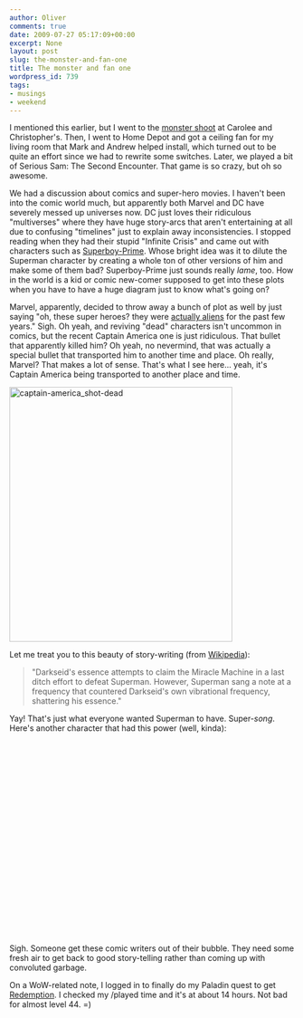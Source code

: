 ```yaml
---
author: Oliver
comments: true
date: 2009-07-27 05:17:09+00:00
excerpt: None
layout: post
slug: the-monster-and-fan-one
title: The monster and fan one
wordpress_id: 739
tags:
- musings
- weekend
---
```


I mentioned this earlier, but I went to the <a href="https://www.owiber.com/2009/07/25/monster-shoot/">monster shoot</a> at Carolee and Christopher's.  Then, I went to Home Depot and got a ceiling fan for my living room that Mark and Andrew helped install, which turned out to be quite an effort since we had to rewrite some switches.  Later, we played a bit of Serious Sam: The Second Encounter.  That game is so crazy, but oh so awesome.

We had a discussion about comics and super-hero movies.  I haven't been into the comic world much, but apparently both Marvel and DC have severely messed up universes now.  DC just loves their ridiculous "multiverses" where they have huge story-arcs that aren't entertaining at all due to confusing "timelines" just to explain away inconsistencies.  I stopped reading when they had their stupid "Infinite Crisis" and came out with characters such as <a href="http://en.wikipedia.org/wiki/Superboy-Prime">Superboy-Prime</a>.  Whose bright idea was it to dilute the Superman character by creating a whole ton of other versions of him and make some of them bad?  Superboy-Prime just sounds really <em>lame</em>, too. How in the world is a kid or comic new-comer supposed to get into these plots when you have to have a huge diagram just to know what's going on?

Marvel, apparently, decided to throw away a bunch of plot as well by just saying "oh, these super heroes?  they were <a href="http://en.wikipedia.org/wiki/Secret_Invasion">actually aliens</a> for the past few years."  Sigh.  Oh yeah, and reviving "dead" characters isn't uncommon in comics, but the recent Captain America one is just ridiculous.  That bullet that apparently killed him?  Oh yeah, no nevermind, that was actually a special bullet that transported him to another time and place.  Oh really, Marvel?  That makes a lot of sense.  That's what I see here... yeah, it's Captain America being transported to another place and time.

<img src="https://www.owiber.com/wp-content/uploads/2009/07/captain-america_shot-dead.jpg" alt="captain-america_shot-dead" title="captain-america_shot-dead" width="394" height="450" class="alignnone size-full wp-image-740" />

Let me treat you to this beauty of story-writing (from <a href="http://en.wikipedia.org/wiki/Final_crisis">Wikipedia</a>):



> "Darkseid's essence attempts to claim the Miracle Machine in a last ditch effort to defeat Superman. However, Superman sang a note at a frequency that countered Darkseid's own vibrational frequency, shattering his essence."



Yay!  That's just what everyone wanted Superman to have.  Super-<em>song</em>.  Here's another character that had this power (well, kinda):

<object width="425" height="344"><param name="movie" value="https://www.youtube.com/v/w8WYh8uz3pQ&hl=en&fs=1&"></param><param name="allowFullScreen" value="true"></param><param name="allowscriptaccess" value="always"></param><embed src="https://www.youtube.com/v/w8WYh8uz3pQ&hl=en&fs=1&" type="application/x-shockwave-flash" allowscriptaccess="always" allowfullscreen="true" width="425" height="344"></embed></object>

Sigh.  Someone get these comic writers out of their bubble.  They need some fresh air to get back to good story-telling rather than coming up with convoluted garbage.

On a WoW-related note, I logged in to finally do my Paladin quest to get <a href="http://www.wowhead.com/?spell=7328">Redemption</a>.  I checked my /played time and it's at about 14 hours.  Not bad for almost level 44. =)
